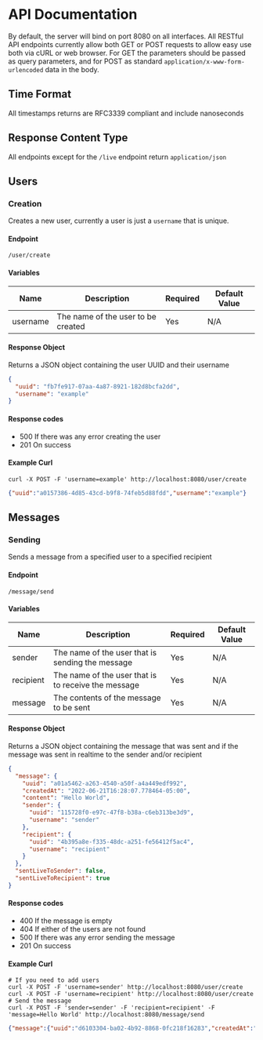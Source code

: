# API Documentation
By default, the server will bind on port 8080 on all interfaces. All RESTful API endpoints currently allow both GET or POST requests to allow easy use both via cURL or web browser. For GET the parameters should be passed as query parameters, and for POST as standard `application/x-www-form-urlencoded` data in the body.

## Time Format
All timestamps returns are RFC3339 compliant and include nanoseconds

## Response Content Type
All endpoints except for the `/live` endpoint return `application/json` 

## Users
### Creation
Creates a new user, currently a user is just a `username` that is unique.
#### Endpoint
```
/user/create
```
#### Variables
| Name     | Description                        | Required | Default Value |
|----------|------------------------------------|----------|---------------|
| username | The name of the user to be created | Yes      | N/A           |
#### Response Object
Returns a JSON object containing the user UUID and their username
```json
{
  "uuid": "fb7fe917-07aa-4a87-8921-182d8bcfa2dd",
  "username": "example"
}
```
#### Response codes
- 500 If there was any error creating the user
- 201 On success
#### Example Curl
```shell
curl -X POST -F 'username=example' http://localhost:8080/user/create
```
```json
{"uuid":"a0157386-4d85-43cd-b9f8-74feb5d88fdd","username":"example"}
```

## Messages
### Sending
Sends a message from a specified user to a specified recipient
#### Endpoint
```
/message/send
```
#### Variables
| Name      | Description                                         | Required | Default Value |
|-----------|-----------------------------------------------------|----------|---------------|
| sender    | The name of the user that is sending the message    | Yes      | N/A           |
| recipient | The name of the user that is to receive the message | Yes      | N/A           |
| message   | The contents of the message to be sent              | Yes      | N/A           |
#### Response Object
Returns a JSON object containing the message that was sent and if the message was sent in realtime to the sender and/or recipient
```json
{
  "message": {
    "uuid": "a01a5462-a263-4540-a50f-a4a449edf992",
    "createdAt": "2022-06-21T16:28:07.778464-05:00",
    "content": "Hello World",
    "sender": {
      "uuid": "115728f0-e97c-47f8-b38a-c6eb313be3d9",
      "username": "sender"
    },
    "recipient": {
      "uuid": "4b395a8e-f335-48dc-a251-fe56412f5ac4",
      "username": "recipient"
    }
  },
  "sentLiveToSender": false,
  "sentLiveToRecipient": true
}
```
#### Response codes
- 400 If the message is empty
- 404 If either of the users are not found
- 500 If there was any error sending the message
- 201 On success
#### Example Curl
```shell
# If you need to add users
curl -X POST -F 'username=sender' http://localhost:8080/user/create
curl -X POST -F 'username=recipient' http://localhost:8080/user/create
# Send the message
curl -X POST -F 'sender=sender' -F 'recipient=recipient' -F 'message=Hello World' http://localhost:8080/message/send
```
```json
{"message":{"uuid":"d6103304-ba02-4b92-8868-0fc218f16283","createdAt":"2022-06-21T16:39:00.743348-05:00","content":"Hello World","sender":{"uuid":"d19ead85-158b-4852-8c78-b9b6529b70a8","username":"sender"},"recipient":{"uuid":"9939cdd4-be17-45a6-b3c9-d95aebe6fefb","username":"recipient"}},"sentLiveToSender":false,"sentLiveToRecipient":false}
```